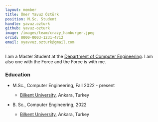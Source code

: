 ```yaml
---
layout: member
title: Ömer Yavuz Öztürk
position: M.Sc. Student
handle: yavuz.ozturk
github: yavuz-ozturk
image: /images/team/crazy_hamburger.jpeg
orcid: 0000-0003-1231-4712
email: oyavvuz.ozturk@gmail.com
---
```


I am a Master Student at the [Department of Computer Engineering](http://www.cs.bilkent.edu.tr/). I am also one with the Force and the Force is with me.

### Education

- M.Sc., Computer Engineering, Fall 2022 - present
  - [Bilkent University](http://www.cs.bilkent.edu.tr/), Ankara, Turkey

- B. Sc., Computer Engineering, 2022
  - [Bilkent University](http://www.cs.bilkent.edu.tr/), Ankara, Turkey


